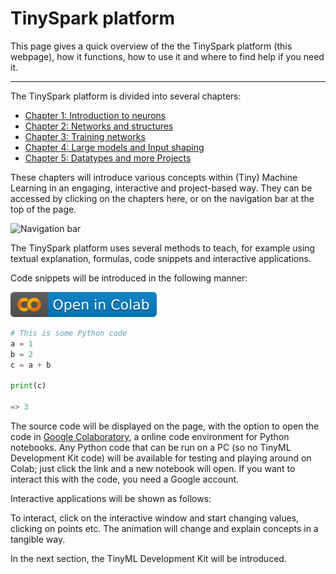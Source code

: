 # TinySpark platform

This page gives a quick overview of the the TinySpark platform (this webpage), how it functions, how to use it and where to find help if you need it.

---

The TinySpark platform is divided into several chapters:

- [Chapter 1: Introduction to neurons]
- [Chapter 2: Networks and structures]
- [Chapter 3: Training networks]
- [Chapter 4: Large models and Input shaping]
- [Chapter 5: Datatypes and more Projects]

<!-- sources -->
[Chapter 1: Introduction to neurons]:../chapter1/introduction.md
[Chapter 2: Networks and structures]:../index.md
[Chapter 3: Training networks]:../index.md
[Chapter 4: Large models and Input shaping]:../index.md
[Chapter 5: Datatypes and more Projects]:../index.md

These chapters will introduce various concepts within (Tiny) Machine Learning in an engaging, interactive and project-based way. They can be accessed by clicking on the chapters here, or on the navigation bar at the top of the page.

<!-- TODO: add image of navigation bar -->
![Navigation bar]()

The TinySpark platform uses several methods to teach, for example using textual explanation, formulas, code snippets and interactive applications.

Code snippets will be introduced in the following manner:

[![Open In Colab](../img/colab-badge.svg)](https://colab.research.google.com/drive/1AoRa8GUn_qJEkL_W6yFm9ECDFSHOD0yD)

```python title="test_code.py"
# This is some Python code
a = 1
b = 2
c = a + b

print(c)

=> 3
```

The source code will be displayed on the page, with the option to open the code in [Google Colaboratory], a online code environment for Python notebooks. Any Python code that can be run on a PC (so no TinyML Development Kit code) will be available for testing and playing around on Colab; just click the link and a new notebook will open. If you want to interact this with the code, you need a Google account.

[Google Colaboratory]:https://colab.research.google.com/

Interactive applications will be shown as follows:

<!-- TODO: add example interactive element -->

To interact, click on the interactive window and start changing values, clicking on points etc. The animation will change and explain concepts in a tangible way.

In the next section, the TinyML Development Kit will be introduced.